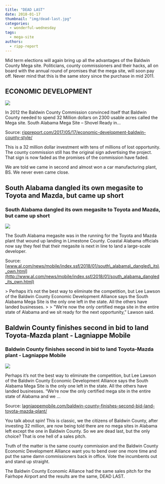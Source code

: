```yaml
---
title: "DEAD LAST"
date: 2018-01-17
thumbnail: "img/dead-last.jpg"
categories: 
  - wonderful-wednesday
tags: 
  - mega-site
authors: 
  - ripp-report
---
```


Mid term elections will again bring up all the advantages of the Baldwin County Mega site. Politicians, county commissioners and their hacks, all on board with the annual round of promises that the mega site, will soon pay off. Never mind that this is the same story since the purchase in mid 2011.

<div class="link-preview">

## ECONOMIC DEVELOPMENT

![](https://cdn.rippreport.com/wp-content/uploads/2018/01/mega-site3.jpg)

In 2012 the Baldwin County Commission convinced itself that Baldwin County needed to spend 32 Million dollars on 2300 usable acres called the Mega site. South Alabama Mega Site – Shovel Ready in…

Source: [rippreport.com/2017/05/17/economic-development-baldwin-county-style/](https://rippreport.com/economic-development-baldwin-county-style/)

This is a 32 million dollar investment with tens of millions of lost opportunity. The county commission still has the original sign advertising the project. That sign is now faded as the promises of the commission have faded.

We are told we came in second and almost won a car manufacturing plant, BS. We never even came close.

## South Alabama dangled its own megasite to Toyota and Mazda, but came up short

### South Alabama dangled its own megasite to Toyota and Mazda, but came up short

![](https://cdn.rippreport.com/wp-content/uploads/2018/01/24001137-standard.jpg)

The South Alabama megasite was in the running for the Toyota and Mazda plant that wound up landing in Limestone County. Coastal Alabama officials now say they feel that their megasite is next in line to land a large-scale developer.

Source: [www.al.com/news/mobile/index.ssf/2018/01/south\_alabama\_dangled\_its\_own.html](http://www.al.com/news/mobile/index.ssf/2018/01/south_alabama_dangled_its_own.html)

</div>
> Perhaps it’s not the best way to eliminate the competition, but Lee Lawson of the Baldwin County Economic Development Alliance says the South Alabama Mega Site is the only one left in the state. All the others have landed businesses.
> 
> "We’re now the only certified mega site in the entire state of Alabama and we sit ready for the next opportunity,” Lawson said.

<div class="link-preview">

## Baldwin County finishes second in bid to land Toyota-Mazda plant - Lagniappe Mobile

### Baldwin County finishes second in bid to land Toyota-Mazda plant - Lagniappe Mobile

![](https://cdn.rippreport.com/wp-content/uploads/2018/01/BB5_MegaSite.jpg)

Perhaps it’s not the best way to eliminate the competition, but Lee Lawson of the Baldwin County Economic Development Alliance says the South Alabama Mega Site is the only one left in the state. All the others have landed businesses. “We’re now the only certified mega site in the entire state of Alabama and we …

Source: [lagniappemobile.com/baldwin-county-finishes-second-bid-land-toyota-mazda-plant/](http://lagniappemobile.com/baldwin-county-finishes-second-bid-land-toyota-mazda-plant/)

</div>
You talk about spin! This is classic, we the citizens of Baldwin County, after investing 32 million, are now being told there are no mega sites in Alabama left except the one in Baldwin County. So we are dead last, but the only choice? That is one hell of a sales pitch.

Truth of the matter is the same county commission and the Baldwin County Economic Development Alliance want you to bend over one more time and put the same damn commissioners back in office. Vote the incumbents out and stand up straight.

The Baldwin County Economic Alliance had the same sales pitch for the Fairhope Airport and the results are the same, DEAD LAST.
